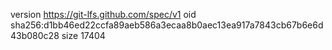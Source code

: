 version https://git-lfs.github.com/spec/v1
oid sha256:d1bb46ed22ccfa89aeb586a3ecaa8b0aec13ea917a7843cb67b6e6d43b080c28
size 17404
